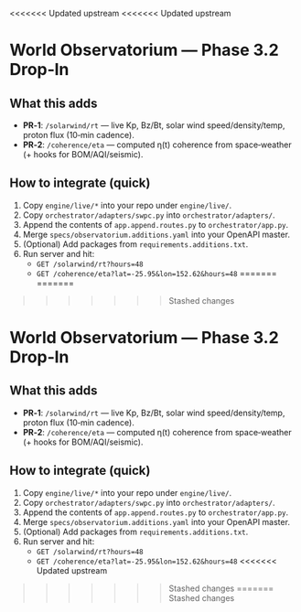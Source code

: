 <<<<<<< Updated upstream
<<<<<<< Updated upstream

# World Observatorium — Phase 3.2 Drop‑In

## What this adds
- **PR‑1**: `/solarwind/rt` — live Kp, Bz/Bt, solar wind speed/density/temp, proton flux (10‑min cadence).
- **PR‑2**: `/coherence/eta` — computed η(t) coherence from space‑weather (+ hooks for BOM/AQI/seismic).

## How to integrate (quick)
1. Copy `engine/live/*` into your repo under `engine/live/`.
2. Copy `orchestrator/adapters/swpc.py` into `orchestrator/adapters/`.
3. Append the contents of `app.append.routes.py` to `orchestrator/app.py`.
4. Merge `specs/observatorium.additions.yaml` into your OpenAPI master.
5. (Optional) Add packages from `requirements.additions.txt`.
6. Run server and hit:
   - `GET /solarwind/rt?hours=48`
   - `GET /coherence/eta?lat=-25.95&lon=152.62&hours=48`
=======
=======
>>>>>>> Stashed changes

# World Observatorium — Phase 3.2 Drop‑In

## What this adds
- **PR‑1**: `/solarwind/rt` — live Kp, Bz/Bt, solar wind speed/density/temp, proton flux (10‑min cadence).
- **PR‑2**: `/coherence/eta` — computed η(t) coherence from space‑weather (+ hooks for BOM/AQI/seismic).

## How to integrate (quick)
1. Copy `engine/live/*` into your repo under `engine/live/`.
2. Copy `orchestrator/adapters/swpc.py` into `orchestrator/adapters/`.
3. Append the contents of `app.append.routes.py` to `orchestrator/app.py`.
4. Merge `specs/observatorium.additions.yaml` into your OpenAPI master.
5. (Optional) Add packages from `requirements.additions.txt`.
6. Run server and hit:
   - `GET /solarwind/rt?hours=48`
   - `GET /coherence/eta?lat=-25.95&lon=152.62&hours=48`
<<<<<<< Updated upstream
>>>>>>> Stashed changes
=======
>>>>>>> Stashed changes
